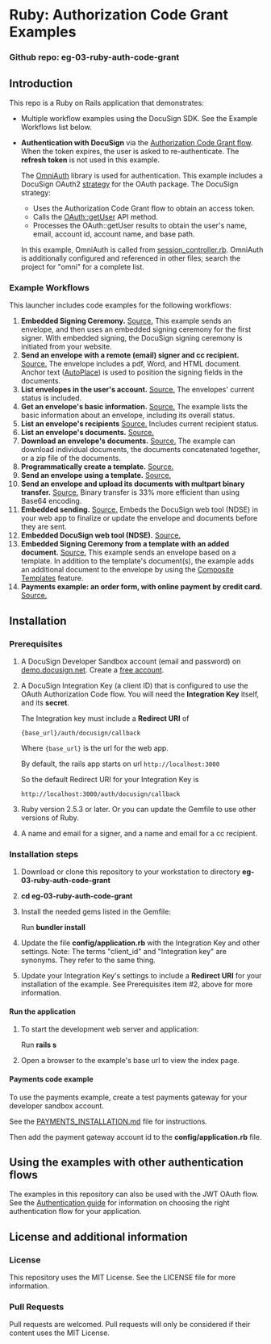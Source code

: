 # Ruby: Authorization Code Grant Examples

### Github repo: eg-03-ruby-auth-code-grant
## Introduction
This repo is a Ruby on Rails application that demonstrates:

* Multiple workflow examples using the DocuSign SDK. See the Example Workflows list below. 
* **Authentication with DocuSign** via the
[Authorization Code Grant flow](https://developers.docusign.com/esign-rest-api/guides/authentication/oauth2-code-grant).
  When the token expires, the user is asked to re-authenticate.
  The **refresh token** is not used in this example.

  The [OmniAuth](https://github.com/omniauth/omniauth) library is used
  for authentication. This example includes a DocuSign OAuth2
  [strategy](https://github.com/docusign/eg-03-ruby-auth-code-grant/blob/master/lib/docusign.rb)
  for the OAuth package. The DocuSign strategy:
  
  * Uses the Authorization Code Grant flow to obtain an access token.
  * Calls the [OAuth::getUser](https://developers.docusign.com/esign-rest-api/guides/authentication/user-info-endpoints)
    API method.
  * Processes the OAuth::getUser results to obtain the user's name, email,
    account id, account name, and base path.

  In this example, OmniAuth is called from 
  [session_controller.rb](https://github.com/docusign/eg-03-ruby-auth-code-grant/blob/master/app/controllers/session_controller.rb). 
  OmniAuth is additionally configured and referenced in other files; search the project for "omni" for a complete list.

### Example Workflows
This launcher includes code examples for the following workflows:

1. **Embedded Signing Ceremony.**
   [Source.](https://github.com/docusign/eg-03-ruby-auth-code-grant/blob/master/app/controllers/eg001_embedded_signing_controller.rb)
   This example sends an envelope, and then uses an embedded signing ceremony for the first signer.
   With embedded signing, the DocuSign signing ceremony is initiated from your website.
1. **Send an envelope with a remote (email) signer and cc recipient.**
   [Source.](https://github.com/docusign/eg-03-ruby-auth-code-grant/blob/master/app/controllers/eg002_signing_via_email_controller.rb)
   The envelope includes a pdf, Word, and HTML document.
   Anchor text ([AutoPlace](https://support.docusign.com/en/guides/AutoPlace-New-DocuSign-Experience)) is used to position the signing fields in the documents.
1. **List envelopes in the user's account.**
   [Source.](https://github.com/docusign/eg-03-ruby-auth-code-grant/blob/master/app/controllers/eg003_list_envelopes_controller.rb)
   The envelopes' current status is included.
1. **Get an envelope's basic information.**
   [Source.](https://github.com/docusign/eg-03-ruby-auth-code-grant/blob/master/app/controllers/eg004_envelope_info_controller.rb)
   The example lists the basic information about an envelope, including its overall status.
1. **List an envelope's recipients**
   [Source.](https://github.com/docusign/eg-03-ruby-auth-code-grant/blob/master/app/controllers/eg005_envelope_recipients_controller.rb)
   Includes current recipient status.
1. **List an envelope's documents.**
   [Source.](https://github.com/docusign/eg-03-ruby-auth-code-grant/blob/master/app/controllers/eg006_envelope_docs_controller.rb)
1. **Download an envelope's documents.**
   [Source.](https://github.com/docusign/eg-03-ruby-auth-code-grant/blob/master/app/controllers/eg007_envelope_get_doc_controller.rb)
   The example can download individual
   documents, the documents concatenated together, or a zip file of the documents.
1. **Programmatically create a template.**
   [Source.](https://github.com/docusign/eg-03-ruby-auth-code-grant/blob/master/app/controllers/eg008_create_template_controller.rb)
1. **Send an envelope using a template.**
   [Source.](https://github.com/docusign/eg-03-ruby-auth-code-grant/blob/master/app/controllers/eg009_use_template_controller.rb)
1. **Send an envelope and upload its documents with multpart binary transfer.**
   [Source.](https://github.com/docusign/eg-03-ruby-auth-code-grant/blob/master/app/controllers/eg010_send_binary_docs_controller.rb)
   Binary transfer is 33% more efficient than using Base64 encoding.
1. **Embedded sending.**
   [Source.](https://github.com/docusign/eg-03-ruby-auth-code-grant/blob/master/app/controllers/eg011_embedded_sending_controller.rb)
   Embeds the DocuSign web tool (NDSE) in your web app to finalize or update
   the envelope and documents before they are sent.
1. **Embedded DocuSign web tool (NDSE).**
   [Source.](https://github.com/docusign/eg-03-ruby-auth-code-grant/blob/master/app/controllers/eg012_embedded_console_controller.rb)
1. **Embedded Signing Ceremony from a template with an added document.**
   [Source.](https://github.com/docusign/eg-03-ruby-auth-code-grant/blob/master/app/controllers/eg013_add_doc_to_template_controller.rb)
   This example sends an envelope based on a template.
   In addition to the template's document(s), the example adds an
   additional document to the envelope by using the
   [Composite Templates](https://developers.docusign.com/esign-rest-api/guides/features/templates#composite-templates)
   feature.
1. **Payments example: an order form, with online payment by credit card.**
   [Source.](https://github.com/docusign/eg-03-ruby-auth-code-grant/blob/master/app/controllers/eg014_collect_payment_controller.rb)

<!--
1. **Get the envelope tab data.**
   Retrieve the tab (field) values for all of the envelope's recipients.
   [Source.](https://github.com/docusign/eg-03-ruby-auth-code-grant/blob/master/app/controllers/EG015EnvelopeTabData_controller.rb)
1. **Set envelope tab values.**
   The example creates an envelope and sets the initial values for its tabs (fields). Some of the tabs
   are set to be read-only, others can be updated by the recipient. The example also stores
   metadata with the envelope.
   [Source.](https://github.com/docusign/eg-03-ruby-auth-code-grant/blob/master/app/controllers/EG016SetTabValues_controller.rb)
1. **Set template tab values.**
   The example creates an envelope using a template and sets the initial values for its tabs (fields).
   The example also stores metadata with the envelope.
   [Source.](https://github.com/docusign/eg-03-ruby-auth-code-grant/blob/master/app/controllers/EG017SetTemplateTabValues_controller.rb)
1. **Get the envelope custom field data (metadata).**
   The example retrieves the custom metadata (custom data fields) stored with the envelope.
   [Source.](https://github.com/docusign/eg-03-ruby-auth-code-grant/blob/master/app/controllers/EG018EnvelopeCustomFieldData_controller.rb)
-->

## Installation

### Prerequisites
1. A DocuSign Developer Sandbox account (email and password) on [demo.docusign.net](https://demo.docusign.net).
   Create a [free account](https://go.docusign.com/sandbox/productshot/?elqCampaignId=16536).
1. A DocuSign Integration Key (a client ID) that is configured to use the
   OAuth Authorization Code flow.
   You will need the **Integration Key** itself, and its **secret**.

   The Integration key must include a **Redirect URI** of

   `{base_url}/auth/docusign/callback`

   Where `{base_url}` is the url for the web app.

   By default, the rails app starts on url `http://localhost:3000`
   
   So the default Redirect URI for your Integration Key is

   `http://localhost:3000/auth/docusign/callback`

1. Ruby version 2.5.3 or later. Or you can update the Gemfile to use other versions of Ruby.
1. A name and email for a signer, and a name and email for a cc recipient.

### Installation steps
1. Download or clone this repository to your workstation to directory **eg-03-ruby-auth-code-grant**
1. **cd eg-03-ruby-auth-code-grant**
1. Install the needed gems listed in the Gemfile:

   Run **bundler install**
1. Update the file **config/application.rb**
     with the Integration Key and other settings.
     Note: The terms "client_id" and "Integration key" are synonyms. They refer to the same thing.

1. Update your Integration Key's settings to include a **Redirect URI** for
   your installation of the example. See Prerequisites item #2, above for more information.

#### Run the application
1. To start the development web server and application:

   Run **rails s** 
1. Open a browser to the example's base url to view the index page.

#### Payments code example
To use the payments example, create a
test payments gateway for your developer sandbox account.

See the
[PAYMENTS_INSTALLATION.md](https://github.com/docusign/eg-03-ruby-auth-code-grant/blob/master/PAYMENTS_INSTALLATION.md)
file for instructions.

Then add the payment gateway account id to the **config/application.rb** file.

## Using the examples with other authentication flows

The examples in this repository can also be used with the
JWT OAuth flow.
See the [Authentication guide](https://developers.docusign.com/esign-rest-api/guides/authentication)
for information on choosing the right authentication flow for your application.

## License and additional information

### License
This repository uses the MIT License. See the LICENSE file for more information.

### Pull Requests
Pull requests are welcomed. Pull requests will only be considered if their content
uses the MIT License.

